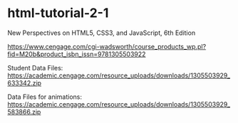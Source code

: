 # html-tutorial-2-1
New Perspectives on HTML5, CSS3, and JavaScript, 6th Edition

https://www.cengage.com/cgi-wadsworth/course_products_wp.pl?fid=M20b&product_isbn_issn=9781305503922

Student Data Files: https://academic.cengage.com/resource_uploads/downloads/1305503929_633342.zip

Data Files for animations: https://academic.cengage.com/resource_uploads/downloads/1305503929_583866.zip
